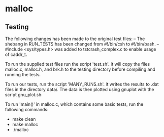 malloc
======

Testing
-------

The following changes has been made to the original test files:
– The shebang in RUN_TESTS has been changed from #!/bin/csh to #!/bin/bash.
– #include <sys/types.h> was added to tstcrash_complex.c to enable usage of caddr_t.

To run the supplied test files run the script 'test.sh'.
It will copy the files malloc.c, malloc.h, and brk.h to the testing directory
before compiling and running the tests.


To run our tests, run the script 'MANY\_RUNS.sh'.
It writes the results to .dat files in the directory data/.
The data is then plotted using gnuplot with the script gnu_plot.sh


To run 'main()' in malloc.c, which contains some basic tests,
run the following commands: 

<ul>
<li>make clean</li>
<li>make malloc</li>
<li>./malloc</li>
</ul>
